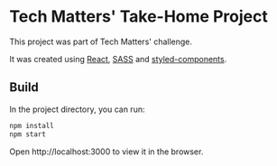 # Tech Matters' Take-Home Project

This project was part of Tech Matters' challenge. 

It was created using [React](https://reactjs.org/), [SASS](https://sass-lang.com/) and [styled-components](https://styled-components.com/).

## Build

In the project directory, you can run:

```sh
npm install
npm start
```

Open http://localhost:3000 to view it in the browser.
